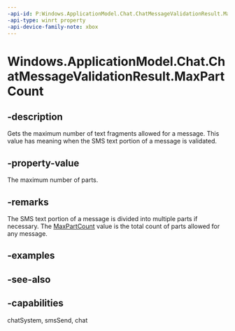 ```yaml
---
-api-id: P:Windows.ApplicationModel.Chat.ChatMessageValidationResult.MaxPartCount
-api-type: winrt property
-api-device-family-note: xbox
---
```


<!-- Property syntax
public Windows.Foundation.IReference<uint> MaxPartCount { get; }
-->

# Windows.ApplicationModel.Chat.ChatMessageValidationResult.MaxPartCount

## -description
Gets the maximum number of text fragments allowed for a message. This value has meaning when the SMS text portion of a message is validated.

## -property-value
The maximum number of parts.

## -remarks
The SMS text portion of a message is divided into multiple parts if necessary. The [MaxPartCount](chatmessagevalidationresult_maxpartcount.md) value is the total count of parts allowed for any message.

## -examples

## -see-also

## -capabilities
chatSystem, smsSend, chat

